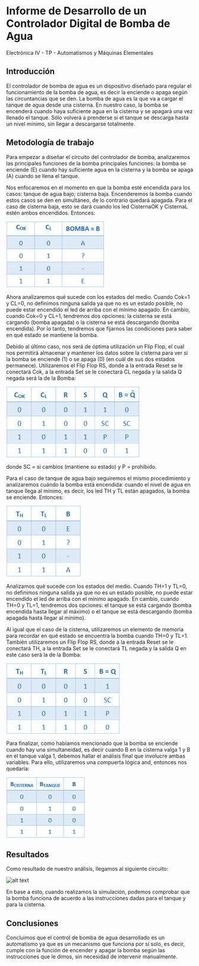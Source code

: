 # Informe de Desarrollo de un Controlador Digital de Bomba de Agua

Electrónica IV - TP - Automatismos y Máquinas Elementales

## Introducción

El controlador de bomba de agua  es un dispositivo diseñado para regular el funcionamiento de la bomba de agua, es decir la enciende o apaga según las circuntancias que se den. La bomba de agua es la que va a cargar el tanque de agua desde una cisterna.
En nuestro caso, la bomba se encenderá cuando haya suficiente agua en la cisterna y se apagará una vez llenado el tanque. Sólo volverá a prenderse si el tanque se descarga hasta un nivel mínimo, sin llegar a descargarse totalmente.

## Metodología de trabajo

Para empezar a diseñar el circuito del controlador de bomba, analizaremos las principales funciones de la bomba principales funciones: la bomba se enciende (E) cuando hay suficiente agua en la cisterna y la bomba se apaga (A) cuando se llena el tanque. 

Nos enfocaremos en el momento en que la bomba esté encendida para los casos: tanque de agua bajo; cisterna baja. Encenderemos la bomba cuando estos casos se den en simultáneo, de lo contrario quedará apagada. Para el caso de cisterna baja, esto se dará cuando los led CisternaOK y CisternaL estén ambos encendidos. Entonces:

![alt text](bomba1.png)

Ahora analizaremos qué sucede con los estados del medio. Cuando Cok=1 y CL=0, no definimos ninguna salida ya que no es un estado posible, no puede estar encendido el led de arriba con el mínimo apagado. En cambio, cuando Cok=0 y CL=1, tendremos dos opciones: la cisterna se está cargando (bomba apagada) o la cisterna se está descargando (bomba encendida). Por lo tanto, tendremos que fijarnos las condiciones para saber en qué estado se mantiene la bomba.

Debido al último caso, nos será de óptima utilización un Flip Flop, el cual nos permitirá almacenar y mantener los datos sobre la cisterna para ver si la bomba se enciende (1) o se apaga (0) (en cuál de sus dos estados permanece). Utilizaremos el Flip Flop RS, donde a la entrada Reset se le conectará Cok, a la entrada Set se le conectará CL negada y la salida Q negada será la de la Bomba:

![alt text](bomba2.png)

donde SC = si cambios (mantiene su estado) y P = prohibido.

Para el caso de tanque de agua bajo seguiremos el mismo procedimiento y analizaremos cuándo la bomba está encendida: cuando el nivel de agua en tanque llega al mínimo, es decir, los led TH y TL están apagados, la bomba se enciende. Entonces:

![alt text](bomba3.png)

Analizamos qué sucede con los estados del medio. Cuando TH=1 y TL=0, no definimos ninguna salida ya que no es un estado posible, no puede estar encendido el led de arriba con el mínimo apagado. En cambio, cuando TH=0 y TL=1, tendremos dos opciones: el tanque se está cargando (bomba encendida hasta llegar al máximo) o el tanque se está descargando (bomba apagada hasta llegar al mínimo). 

Al igual que el caso de la cisterna, utilizaremos un elemento de memoria para recordar en qué estado se encuentra la bomba cuando TH=0 y TL=1. También utilizaremos un Flip Flop RS, donde a la entrada Reset se le conectará TH, a la entrada Set se le conectará TL negada y la salida Q en este caso será la de la Bomba:

![alt text](bomba4.png)

Para finalizar, como habíamos mencionado que la bomba se enciende cuando hay una simultaneidad, es decir cuando B en la cisterna valga 1 y B en el tanque valga 1, debemos hallar el análisis final que involucre ambas variables. Para ello, utilizaremos una compuerta lógica and, entonces nos quedaría:

![alt text](bomba5.png)

## Resultados

Como resultado de nuestro análisis, llegamos al siguiente circuito:

![alt text](diseño_control_bomba.png)

En base a esto, cuando realizamos la simulación, podemos comprobar que la bomba funciona de acuerdo a las instrucciones dadas para el tanque y para la cisterna.

## Conclusiones

Concluimos que el control de bomba de agua desarrollado es un automatismo ya que es un mecanismo que funciona por sí solo, es decir, cumple con la función de encender y apagar la bomba según las instrucciones que le dimos, sin necesidad de intervenir manualmente.

